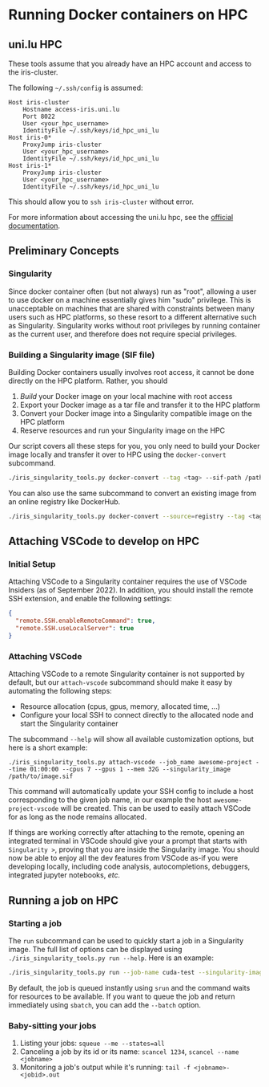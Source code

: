 # Running Docker containers on HPC

## uni.lu HPC

These tools assume that you already have an HPC account and access to the iris-cluster.

The following `~/.ssh/config` is assumed:

```
Host iris-cluster
    Hostname access-iris.uni.lu
    Port 8022
    User <your_hpc_username>
    IdentityFile ~/.ssh/keys/id_hpc_uni_lu
Host iris-0*
    ProxyJump iris-cluster
    User <your_hpc_username>
    IdentityFile ~/.ssh/keys/id_hpc_uni_lu
Host iris-1*
    ProxyJump iris-cluster
    User <your_hpc_username>
    IdentityFile ~/.ssh/keys/id_hpc_uni_lu
```

This should allow you to `ssh iris-cluster` without error.

For more information about accessing the uni.lu hpc, see the [official documentation](https://hpc.uni.lu).

## Preliminary Concepts

### Singularity

Since docker container often (but not always) run as "root", allowing a user to use docker on a machine essentially gives him "sudo" privilege.
This is unacceptable on machines that are shared with constraints between many users such as HPC platforms, so these resort to a different alternative such as Singularity.
Singularity works without root privileges by running container as the current user, and therefore does not require special privileges.

### Building a Singularity image (SIF file)

Building Docker containers usually involves root access, it cannot be done directly on the HPC platform. Rather, you should

1. _Build_ your Docker image on your local machine with root access
2. Export your Docker image as a tar file and transfer it to the HPC platform
3. Convert your Docker image into a Singularity compatible image on the HPC platform
4. Reserve resources and run your Singularity image on the HPC

Our script covers all these steps for you, you only need to build your Docker image locally and transfer it over to HPC using the `docker-convert` subcommand.

```bash
./iris_singularity_tools.py docker-convert --tag <tag> --sif-path /path/on/iris/for/image.sif
```

You can also use the same subcommand to convert an existing image from an online registry like DockerHub.

```bash
./iris_singularity_tools.py docker-convert --source=registry --tag <tag> --sif-path /path/on/iris/for/image.sif
```

## Attaching VSCode to develop on HPC

### Initial Setup

Attaching VSCode to a Singularity container requires the use of VSCode Insiders (as of September 2022). In addition, you should install the remote SSH extension, and enable the following settings:

```json
{
  "remote.SSH.enableRemoteCommand": true,
  "remote.SSH.useLocalServer": true
}
```

### Attaching VSCode

Attaching VSCode to a remote Singularity container is not supported by default, but our `attach-vscode` subcommand should make it easy by automating the following steps:

- Resource allocation (cpus, gpus, memory, allocated time, ...)
- Configure your local SSH to connect directly to the allocated node and start the Singularity container

The subcommand `--help` will show all available customization options, but here is a short example:

```
./iris_singularity_tools.py attach-vscode --job_name awesome-project --time 01:00:00 --cpus 7 --gpus 1 --mem 32G --singularity_image /path/to/image.sif
```

This command will automatically update your SSH config to include a host corresponding to the given job name, in our example the host `awesome-project-vscode` will be created. This can be used to easily attach VSCode for as long as the node remains allocated.

If things are working correctly after attaching to the remote, opening an integrated terminal in VSCode should give your a prompt that starts with `Singularity >`, proving that you are inside the Singularity image. You should now be able to enjoy all the dev features from VSCode as-if you were developing locally, including code analysis, autocompletions, debuggers, integrated jupyter notebooks, _etc._

## Running a job on HPC

### Starting a job

The `run` subcommand can be used to quickly start a job in a Singularity image. The full list of options can be displayed using `./iris_singularity_tools.py run --help`. Here is an example:

```bash
./iris_singularity_tools.py run --job-name cuda-test --singularity-image /path/to/image.sif --time "00:10:00" --cpus 2 --gpus 1 --mem 8G command_to_run --command_arg1 --command_arg2 arg3
```

By default, the job is queued instantly using `srun` and the command waits for resources to be available. If you want to queue the job and return immediately using `sbatch`, you can add the `--batch` option.

### Baby-sitting your jobs

1. Listing your jobs: `squeue --me --states=all`
2. Canceling a job by its id or its name: `scancel 1234`, `scancel --name <jobname>`
3. Monitoring a job's output while it's running: `tail -f <jobname>-<jobid>.out`
